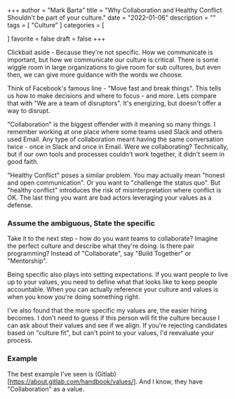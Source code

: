 +++
author = "Mark Barta"
title = "Why Collaboration and Healthy Conflict Shouldn't be part of your culture."
date = "2022-01-06"
description = ""
tags = [
    "Culture"
]
categories = [

]
favorite = false
draft = false
+++



 



Clickbait aside - Because they're not specific.  How we communicate is important, but how we communicate our culture is critical.  There is some wiggle room in large organizations to give room for sub cultures, but even then, we can give more guidance with the words we choose.

Think of Facebook's famous line - "Move fast and break things".   This tells us how to make decisions and where to focus - and more.  Lets compare that with "We are a team of disruptors".  It's energizing, but doesn't offer a way to disrupt.

"Collaboration" is the biggest offender with it meaning so many things.  I remember working at one place where some teams used Slack and others used Email.  Any type of collaboration meant having the same conversation twice - once in Slack and once in Email.  Were we collaborating? Technically, but if our own tools and processes couldn't work together, it didn't seem in good faith.

"Healthy Conflict" poses a similar problem. You may  actually mean "honest and open communication".  Or you want to "challenge the status quo". But "healthy conflict" introduces the risk of misinterpretation where conflict is OK.  The last thing you want are bad actors leveraging your values as a defense.

### Assume the ambiguous, State the specific

Take it to the next step - how do you want teams to collaborate?  Imagine the perfect culture and describe what they're doing.  Is there pair programming?  Instead of "Collaborate", say "Build Together" or "Mentorship". 

Being specific also plays into setting expectations.  If you want people to live up to your values, you need to define what that looks like to keep people accountable.  When you can actually reference your culture and values is when you know you're doing something right.

I've also found that the more specific my values are, the easier hiring becomes.  I don't need to guess if this person will fit the culture because I can ask about their values and see if we align.  If you're rejecting candidates based on "culture fit", but can't point to your values, I'd reevaluate your process.  

### Example

The best example I've seen is (Gitlab)[https://about.gitlab.com/handbook/values/]. And I know, they have "Collaboration" as a value.  





